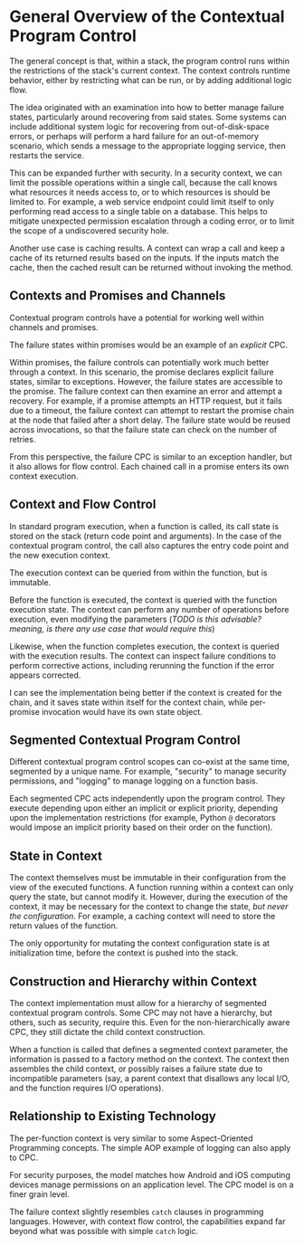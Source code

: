 # General Overview of the Contextual Program Control

The general concept is that, within a stack, the program control runs
within the restrictions of the stack's current context.  The context
controls runtime behavior, either by restricting what can be run, or
by adding additional logic flow.

The idea originated with an examination into how to better manage
failure states, particularly around recovering from said states.  Some
systems can include additional system logic for recovering from
out-of-disk-space errors, or perhaps will perform a hard failure
for an out-of-memory scenario, which sends a message to the appropriate
logging service, then restarts the service.

This can be expanded further with security.  In a security context,
we can limit the possible operations within a single call, because the
call knows what resources it needs access to, or to which resources
is should be limited to.  For example, a web service endpoint could
limit itself to only performing read access to a single table on a
database.  This helps to mitigate unexpected permission escalation
through a coding error, or to limit the scope of a undiscovered
security hole.

Another use case is caching results.  A context can wrap a call and
keep a cache of its returned results based on the inputs.  If the
inputs match the cache, then the cached result can be returned without
invoking the method.


## Contexts and Promises and Channels

Contextual program controls have a potential for working well within
channels and promises.

The failure states within promises would be an example of an *explicit*
CPC.

Within promises, the failure controls can potentially work much better
through a context.  In this scenario, the promise declares explicit
failure states, similar to exceptions.  However, the failure states
are accessible to the promise.  The failure context can then examine
an error and attempt a recovery.  For example, if a promise attempts
an HTTP request, but it fails due to a timeout, the failure context can
attempt to restart the promise chain at the node that failed after
a short delay.  The failure state would be reused across invocations,
so that the failure state can check on the number of retries.

From this perspective, the failure CPC is similar to an exception
handler, but it also allows for flow control.  Each chained call in
a promise enters its own context execution.


## Context and Flow Control

In standard program execution, when a function is called, its call
state is stored on the stack (return code point and arguments).  In
the case of the contextual program control, the call also captures the
entry code point and the new execution context.

The execution context can be queried from within the function, but is
immutable.

Before the function is executed, the context is queried with the
function execution state.  The context can perform any number of
operations before execution, even modifying the parameters
(*TODO is this advisable? meaning, is there any use case that would
require this*)

Likewise, when the function completes execution, the context is
queried with the execution results.  The context can inspect failure
conditions to perform corrective actions, including rerunning the
function if the error appears corrected.

I can see the implementation being better if the context is created
for the chain, and it saves state within itself for the context chain,
while per-promise invocation would have its own state object.


## Segmented Contextual Program Control

Different contextual program control scopes can co-exist at the same
time, segmented by a unique name.  For example, "security" to manage
security permissions, and "logging" to manage logging on a function
basis.

Each segmented CPC acts independently upon the program control.  They
execute depending upon either an implicit or explicit priority,
depending upon the implementation restrictions (for example, Python
`@` decorators would impose an implicit priority based on their
order on the function).


## State in Context

The context themselves must be immutable in their configuration from
the view of the executed functions.  A function running within a context
can only query the state, but cannot modify it.  However, during the
execution of the context, it may be necessary for the context to change
the state, *but never the configuration*.  For example, a caching
context will need to store the return values of the function.

The only opportunity for mutating the context configuration state is
at initialization time, before the context is pushed into the stack.


## Construction and Hierarchy within Context

The context implementation must allow for a hierarchy of segmented
contextual program controls.  Some CPC may not have a hierarchy, but
others, such as security, require this.  Even for the non-hierarchically
aware CPC, they still dictate the child context construction.

When a function is called that defines a segmented context parameter,
the information is passed to a factory method on the context.  The
context then assembles the child context, or possibly raises a failure
state due to incompatible parameters (say, a parent context that
disallows any local I/O, and the function requires I/O operations).


## Relationship to Existing Technology

The per-function context is very similar to some Aspect-Oriented
Programming concepts.  The simple AOP example of logging can also
apply to CPC.

For security purposes, the model matches how Android and iOS computing
devices manage permissions on an application level.  The CPC model is
on a finer grain level.

The failure context slightly resembles `catch` clauses in programming
languages.  However, with context flow control, the capabilities
expand far beyond what was possible with simple `catch` logic.
